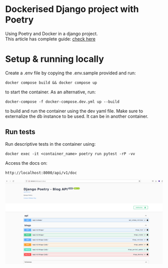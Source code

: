 # Dockerised Django project with Poetry
Using Poetry and Docker in a django project. <br>
This article has complete guide:  [check here](https://ridwanray.medium.com/setting-up-a-django-project-with-docker-and-poetry-f391d6cde2cf)

# Setup & running locally

Create a .env file by copying the .env.sample provided and run:
```
docker compose build && docker compose up
```
to start the container. As an alternative, run:
```
docker-compose -f docker-compose.dev.yml up --build
```
to build and run the container using the dev yaml file.
Make sure to externalize the db instance to be used. It can be in another container.

## Run tests
Run descriptive tests in the container using:
```
docker exec -it <container_name> poetry run pytest -rP -vv
```

Access the docs on:

```
http://localhost:8000/api/v1/doc
```

![Screenshot](screenshot.png)